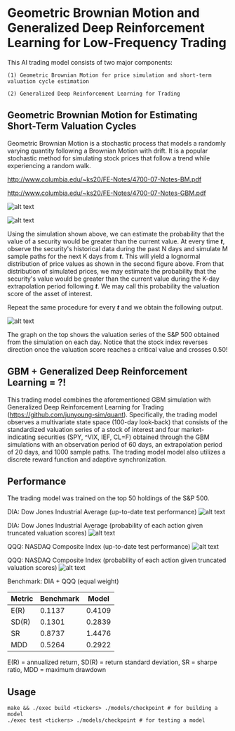 # Geometric Brownian Motion and Generalized Deep Reinforcement Learning for Low-Frequency Trading

This AI trading model consists of two major components:

    (1) Geometric Brownian Motion for price simulation and short-term valuation cycle estimation

    (2) Generalized Deep Reinforcement Learning for Trading

## Geometric Brownian Motion for Estimating Short-Term Valuation Cycles

Geometric Brownian Motion is a stochastic process that models a randomly varying quantity following a Brownian Motion with drift. It is a popular stochastic method for simulating stock prices that follow a trend while experiencing a random walk.

http://www.columbia.edu/~ks20/FE-Notes/4700-07-Notes-BM.pdf

http://www.columbia.edu/~ks20/FE-Notes/4700-07-Notes-GBM.pdf

![alt text](https://github.com/junyoung-sim/gbm-drl-quant/blob/main/etc/gbm_sample_path.png)

![alt text](https://github.com/junyoung-sim/gbm-drl-quant/blob/main/etc/gbm_lognormal_prices.png)

Using the simulation shown above, we can estimate the probability that the value of a security would be greater than the current value. At every time ***t***, observe the security's historical data during the past N days and simulate M sample paths for the next K days from ***t***. This will yield a lognormal distribution of price values as shown in the second figure above. From that distribution of simulated prices, we may estimate the probability that the security's value would be greater than the current value during the K-day extrapolation period following ***t***. We may call this probability the valuation score of the asset of interest.

Repeat the same procedure for every ***t*** and we obtain the following output.

![alt text](https://github.com/junyoung-sim/gbm-drl-quant/blob/main/etc/valuation_cycle_example.png)

The graph on the top shows the valuation series of the S&P 500 obtained from the simulation on each day. Notice that the stock index reverses direction once the valuation score reaches a critical value and crosses 0.50!

## GBM + Generalized Deep Reinforcement Learning = ?!

This trading model combines the aforementioned GBM simulation with Generalized Deep Reinforcement Learning for Trading (https://github.com/junyoung-sim/quant). Specifically, the trading model observes a multivariate state space (100-day look-back) that consists of the standardized valuation series of a stock of interest and four market-indicating securities (SPY, ^VIX, IEF, CL=F) obtained through the GBM simulations with an observation period of 60 days, an extrapolation period of 20 days, and 1000 sample paths. The trading model model also utilizes a discrete reward function and adaptive synchronization.

## Performance

The trading model was trained on the top 50 holdings of the S&P 500.

DIA: Dow Jones Industrial Average (up-to-date test performance)
![alt text](https://github.com/junyoung-sim/gbm-drl-quant/blob/main/res/DIA-test.png)

DIA: Dow Jones Industrial Average (probability of each action given truncated valuation scores)
![alt text](https://github.com/junyoung-sim/gbm-drl-quant/blob/main/res/DIA-analytics.png)

QQQ: NASDAQ Composite Index (up-to-date test performance)
![alt text](https://github.com/junyoung-sim/gbm-drl-quant/blob/main/res/QQQ-test.png)

QQQ: NASDAQ Composite Index (probability of each action given truncated valuation scores)
![alt text](https://github.com/junyoung-sim/gbm-drl-quant/blob/main/res/QQQ-analytics.png)

Benchmark: DIA + QQQ (equal weight)

| Metric | Benchmark | Model  |
|--------|-----------|--------|
| E(R)   | 0.1137    | 0.4109 |
| SD(R)  | 0.1301    | 0.2839 |
| SR     | 0.8737    | 1.4476 |
| MDD    | 0.5264    | 0.2922 |

E(R) = annualized return, SD(R) = return standard deviation, SR = sharpe ratio, MDD = maximum drawdown

## Usage

~~~
make && ./exec build <tickers> ./models/checkpoint # for building a model
./exec test <tickers> ./models/checkpoint # for testing a model
~~~
